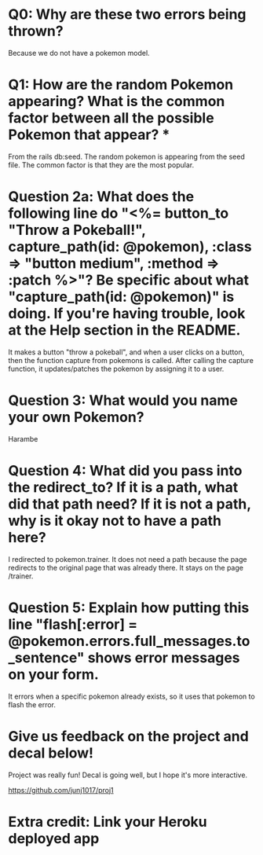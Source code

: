 # Q0: Why are these two errors being thrown?
Because we do not have a pokemon model.
# Q1: How are the random Pokemon appearing? What is the common factor between all the possible Pokemon that appear? *
From the rails db:seed. The random pokemon is appearing from the seed file. The common factor is that they are the most popular.
# Question 2a: What does the following line do "<%= button_to "Throw a Pokeball!", capture_path(id: @pokemon), :class => "button medium", :method => :patch %>"? Be specific about what "capture_path(id: @pokemon)" is doing. If you're having trouble, look at the Help section in the README.
It makes a button "throw a pokeball", and when a user clicks on a button, then the function capture from pokemons is called.
After calling the capture function, it updates/patches the pokemon by assigning it to a user.

# Question 3: What would you name your own Pokemon?
Harambe

# Question 4: What did you pass into the redirect_to? If it is a path, what did that path need? If it is not a path, why is it okay not to have a path here?
I redirected to pokemon.trainer. It does not need a path because the page redirects to the original page that was already there. It stays on the page /trainer.

# Question 5: Explain how putting this line "flash[:error] = @pokemon.errors.full_messages.to_sentence" shows error messages on your form.

It errors when a specific pokemon already exists, so it uses that pokemon to flash the error.
# Give us feedback on the project and decal below!
Project was really fun! Decal is going well, but I hope it's more interactive.

https://github.com/junj1017/proj1


# Extra credit: Link your Heroku deployed app
